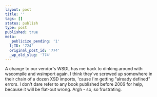 ```yaml
---
layout: post
title: ''
tags: []
status: publish
type: post
published: true
meta:
  _publicize_pending: '1'
  ljID: '724'
  original_post_id: '774'
  _wp_old_slug: '774'
---
```

A change to our vendor's WSDL has me back to dinking around with wscompile and wsimport again.  I think they've screwed up somewhere in their chain of a dozen XSD imports, 'cause I'm getting "already defined" errors.  I don't dare refer to any book published before 2006 for help, because it will be flat-out wrong.  Argh - so, so frustrating.
